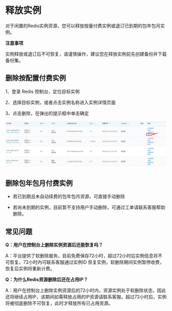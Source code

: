 # 释放实例


对于闲置的Redis实例资源，您可以释放按量付费实例或退订已到期的包年包月实例。



**注意事项**

实例释放或退订后不可恢复，请谨慎操作，建议您在释放实例前先创建备份并下载备份集。 

## 删除按配置付费实例

1、登录 Redis 控制台，定位目标实例

2、选择目标实例，或者点击实例名称进入实例详情页面

3、点击删除，在弹出的提示框中单击确定

![](../../../../../image/Redis/Release-Instance-1.png)


## 删除包年包月付费实例

- 若已到期且未自动续费的包年包月资源，可直接手动删除

- 若尚未到期的实例，目前暂不支持用户手动删除，可通过工单请联系客服帮助删除。



##  常见问题

**Q：用户在控制台上删除实例资源后还能恢复吗？**

A：平台提供了软删除服务，目前免费保存72小时，超过72小时后实例信息将不可恢复。72小时内可联系客服通过实例ID 恢复实例，软删除期间实例暂停收费，恢复后实例将重新计费。

**Q：为什么Redis资源删除后还在占用IP？**

A：用户在控制台上删除实例资源后的72小时内，资源实例处于软删除状态，因此还将继续占用IP，该期间如需释放占用的IP资源请联系客服。超过72小时后，实例将被彻底删除不可恢复，此时才释放所有已占用资源。

